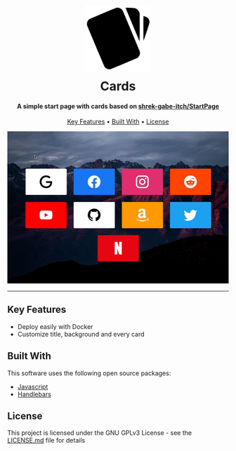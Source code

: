<h1 align="center">
  <br>
  <img src="./images/cards.svg" alt="Cards" width="150">
  <p style="margin: 10px; padding: 0px;">Cards</p>
</h1>

<h4 align="center">A simple start page with cards based on <a href="https://github.com/shrek-gabe-itch/StartPage">shrek-gabe-itch/StartPage</a></h4>

<p align="center">
  <a href="#key-features">Key Features</a> •
  <a href="#built-with">Built With</a> •
  <a href="#license">License</a>
</p>

<div align="center">
  <img src="./images/preview.gif">
</div>

---

## Key Features

* Deploy easily with Docker
* Customize title, background and every card

## Built With

This software uses the following open source packages:

- [Javascript](https://www.javascript.com/)
- [Handlebars](https://handlebarsjs.com/)

## License

This project is licensed under the GNU GPLv3 License - see the [LICENSE.md](LICENSE.md) file for details
